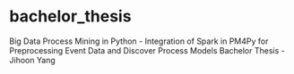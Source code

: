 # bachelor_thesis

Big Data Process Mining in Python - Integration of Spark in PM4Py for Preprocessing Event Data and Discover Process Models
Bachelor Thesis - Jihoon Yang
